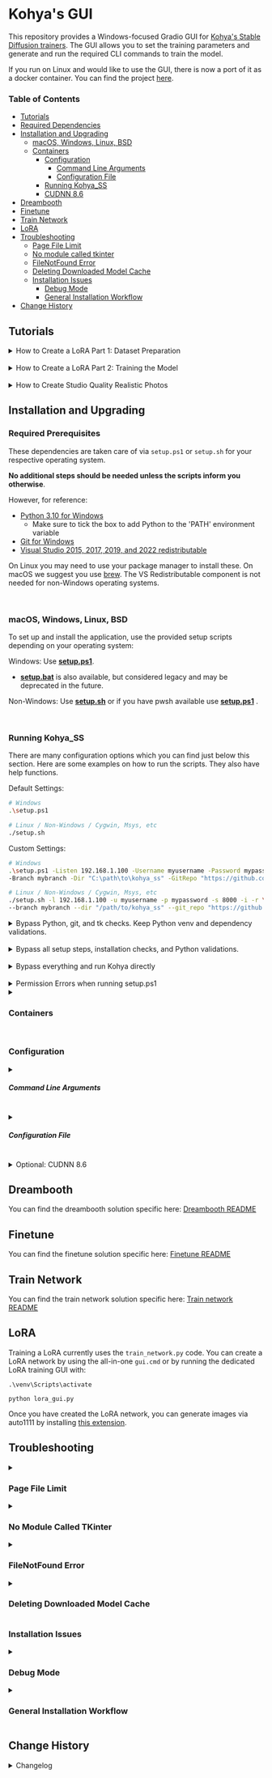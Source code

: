 # Kohya's GUI

This repository provides a Windows-focused Gradio GUI for [Kohya's Stable Diffusion trainers](https://github.com/kohya-ss/sd-scripts). The GUI allows you to set the training parameters and generate and run the required CLI commands to train the model.

If you run on Linux and would like to use the GUI, there is now a port of it as a docker container. You can find the project [here](https://github.com/P2Enjoy/kohya_ss-docker).

### Table of Contents

- [Tutorials](#tutorials)
- [Required Dependencies](#required-prerequisites)
- [Installation and Upgrading](#installation-and-upgrading)
  - [macOS, Windows, Linux, BSD](#macos-windows-linux-bsd)
  - [Containers](#containers)
    - [Configuration](#configuration)
      - [Command Line Arguments](#command-line-arguments)
      - [Configuration File](#configuration-file)
    - [Running Kohya_SS](#running-kohya_ss)
    - [CUDNN 8.6](#optional--cudnn-86)
- [Dreambooth](#dreambooth)
- [Finetune](#finetune)
- [Train Network](#train-network)
- [LoRA](#lora)
- [Troubleshooting](#troubleshooting)
  - [Page File Limit](#page-file-limit)
  - [No module called tkinter](#no-module-called-tkinter)
  - [FileNotFound Error](#filenotfound-error)
  - [Deleting Downloaded Model Cache](#deleting-downloaded-model-cache)
  - [Installation Issues](#installation-issues)
    - [Debug Mode](#debug-mode)
    - [General Installation Workflow](#general-installation-workflow)
- [Change History](#change-history)

## Tutorials

<details>
<summary>How to Create a LoRA Part 1: Dataset Preparation</summary>

[How to Create a LoRA Part 1: Dataset Preparation](https://www.youtube.com/watch?v=N4_-fB62Hwk):

[![LoRA Part 1 Tutorial](https://img.youtube.com/vi/N4_-fB62Hwk/0.jpg)](https://www.youtube.com/watch?v=N4_-fB62Hwk)

</details>

<br>

<details>
<summary>How to Create a LoRA Part 2: Training the Model</summary>

[How to Create a LoRA Part 2: Training the Model](https://www.youtube.com/watch?v=k5imq01uvUY):

[![LoRA Part 2 Tutorial](https://img.youtube.com/vi/k5imq01uvUY/0.jpg)](https://www.youtube.com/watch?v=k5imq01uvUY)

</details>

<br>

<details>
<summary>How to Create Studio Quality Realistic Photos</summary>

Newer Tutorial: [Generate Studio Quality Realistic Photos By Kohya LoRA Stable Diffusion Training](https://www.youtube.com/watch?v=TpuDOsuKIBo):

[![Newer Tutorial: Generate Studio Quality Realistic Photos By Kohya LoRA Stable Diffusion Training](https://user-images.githubusercontent.com/19240467/235306147-85dd8126-f397-406b-83f2-368927fa0281.png)](https://www.youtube.com/watch?v=TpuDOsuKIBo)

</details>


## Installation and Upgrading
### Required Prerequisites

These dependencies are taken care of via `setup.ps1` or `setup.sh` for your respective operating system.

**No additional steps should be needed unless the scripts inform you otherwise**. 

However, for reference:

- [Python 3.10 for Windows](https://www.python.org/ftp/python/3.10.9/python-3.10.9-amd64.exe) 
  - Make sure to tick the box to add Python to the 'PATH' environment variable
- [Git for Windows](https://git-scm.com/download/win)
- [Visual Studio 2015, 2017, 2019, and 2022 redistributable](https://aka.ms/vs/17/release/vc_redist.x64.exe)

On Linux you may need to use your package manager to install these. On macOS we suggest you use [brew](https://brew.sh/).
The VS Redistributable component is not needed for non-Windows operating systems.

<br>

### macOS, Windows, Linux, BSD
To set up and install the application, use the provided setup scripts depending on your operating system:

Windows: Use **<ins>setup.ps1</ins>**. 

- **<ins>setup.bat</ins>** is also available, but considered legacy and may be deprecated in the future.

Non-Windows: Use **<ins>setup.sh</ins>** or if you have pwsh available use **<ins>setup.ps1</ins>** .

<br>

### Running Kohya_SS

There are many configuration options which you can find just below this section. Here are some examples on how to run the scripts. They also have help functions.

Default Settings: 
```bash
# Windows
.\setup.ps1

# Linux / Non-Windows / Cygwin, Msys, etc
./setup.sh
```

Custom Settings:
```bash
# Windows
.\setup.ps1 -Listen 192.168.1.100 -Username myusername -Password mypassword -ServerPort 8000 -Interactive $true -RunPod $true `
-Branch mybranch -Dir "C:\path\to\kohya_ss" -GitRepo "https://github.com/myfork/kohya_ss.git"

# Linux / Non-Windows / Cygwin, Msys, etc
./setup.sh -l 192.168.1.100 -u myusername -p mypassword -s 8000 -i -r \
--branch mybranch --dir "/path/to/kohya_ss" --git_repo "https://github.com/myfork/kohya_ss.git"
```

<details>
<summary>Bypass Python, git, and tk checks. Keep Python venv and dependency validations.</summary>

#### Bypass Some

Bypass Python, git, and tk checks by running launcher.py:
```bash
# Windows
python .\launcher.py --listen 192.168.1.100 --username myusername --password mypassword --server_port 8000 --interactive --runpod `
--branch mybranch --dir "C:\path\to\kohya_ss" --git_repo "https://github.com/myfork/kohya_ss.git"

# Linux / Non-Windows / Cygwin, Msys, etc
python3 launcher.py --listen 192.168.1.100 --username myusername --password mypassword --server_port 8000 --interactive --runpod \
--branch mybranch --dir "/path/to/kohya_ss" --git_repo "https://github.com/myfork/kohya_ss.git"
```

</details>

<br>

<details>
<summary>Bypass all setup steps, installation checks, and Python validations.</summary>

####  Bypass Most

The -x or --exclude-setup options bypass all setup and checks:
```bash
# Windows
python .\launcher.py --listen 192.168.1.100 --username myusername --password mypassword --server_port 8000 --exclude-setup

# Linux / Non-Windows / Cygwin, Msys, etc
python3 launcher.py --listen 192.168.1.100 --username myusername --password mypassword --server_port 8000 --exclude-setup
```

</details>

<br>

<details>
<summary>Bypass everything and run Kohya directly</summary>

#### Bypass all

Kohya GUI will also respect the configuration file like all other scripts:
```bash
# Windows
python .\kohya_gui.py --listen 192.168.1.100 --username myusername --password mypassword --server_port 8000

# Linux / Non-Windows / Cygwin, Msys, etc
python3 kohya_gui.py --listen 192.168.1.100 --username myusername --password mypassword --server_port 8000
```

</details>

<br>

<details>
<summary>Permission Errors when running setup.ps1</summary>

#### Permission Errors

Try the following command in PowerShell:
```pwsh
$Policy = Get-ExecutionPolicy -Scope CurrentUser; 
if ($Policy -eq "Restricted" -or $Policy -eq "AllSigned") { 
    Set-ExecutionPolicy RemoteSigned -Scope CurrentUser -Force 
}
```

This command does the following:

1. Retrieves the current execution policy for the current user.
2. If the policy is set to Restricted or AllSigned, it changes the policy to RemoteSigned for the current user only, allowing local unsigned scripts to run. The -Force flag is used to bypass the confirmation prompt.

</details>

<details>
<summary><h3 id="containers">Containers</h3></summary>

To build a container, ensure you have installed the pre-reqs and then you can put this in your build file or script:

```bash
launcher.py --setup-only
```

To run in a container put this as the entry point:

```bash
launcher.py --no-setup
```

</details>

<br>

### Configuration

<details>
<summary><h5 id="command-line-arguments">Command Line Arguments</h5></summary>

<details>
<summary>setup.ps1</summary>

```bash
-File <String>
    The full path to a custom configuration file.

-Branch <String>
    Select which branch of kohya to check out on new installs.

-Dir <String>
    The full path you want kohya_ss installed to.

-GitRepo <String>
    You can optionally provide a git repo to check out for runpod installation. Useful for custom forks.

-Interactive [<SwitchParameter>]
    Interactively configure accelerate instead of using default config file.

-LogDir <String>
    Specifies the directory where log files will be stored.

-NoSetup [<SwitchParameter>]
    Skip all setup steps and only validate python requirements then launch GUI.

-Public [<SwitchParameter>]
    Expose public URL in runpod mode. Won't have an effect in other modes.
    
.PARAMETER Repair
    This runs the installation repair operations. These could take a few minutes to run.

-Runpod [<SwitchParameter>]
    Forces a runpod installation. Useful if detection fails for any reason.

-SetupOnly [<SwitchParameter>]
    Do not launch GUI. Only conduct setup operations.

-SkipSpaceCheck [<SwitchParameter>]
    Skip the 10Gb minimum storage space check.

-Verbosity <Int32>
    Increase verbosity levels up to 3.

-Update [<SwitchParameter>]
    Update kohya_ss with specified branch, repo, or latest kohya_ss if git's unavailable.

-Listen <String>
    The IP address the GUI should listen on.

-Username <String>
    The username for the GUI.

-Password <String>
    The password for the GUI.

-ServerPort <Int32>
    The port number the GUI server should use.

-Inbrowser [<SwitchParameter>]
    Open the GUI in the default web browser.

-Share [<SwitchParameter>]
    Share the GUI with other users on the network.
```
 </details>

<details>
<summary>setup.bat</summary>

```commandline
--branch           : Specify the Git branch to use. Default is 'master'.
--dir              : Specify the working directory. Default is the directory of the script.
--file             : Specify the configuration file to be processed.
--git-repo         : Specify the Git repository URL. Default is 'https://github.com/bmaltais/kohya_ss.git'.
--help             : Display this help.
--interactive      : Run in interactive mode.
--no-setup         : Skip the setup process.
--public           : Run in public mode.
 --repair          : This runs the installation repair operations. These could take a few minutes to run.
--runpod           : Run in Runpod mode.
--setup-only       : Only run the setup process, do not launch the application.
--skip-space-check : Skip the disk space check.
--update           : Run the update process.
--verbose          : Increase the verbosity level.
--listen           : Specify the GUI listen address. Default is '127.0.0.1'.
--username         : Specify the GUI username.
--password         : Specify the GUI password.
--server-port      : Specify the GUI server port. Default is 7861.
--inbrowser        : Open the GUI in the browser.
--share            : Enable GUI sharing.
```
 </details>

<details>
<summary>setup.sh and launcher.py</summary>

```bash
-b BRANCH, --branch=BRANCH    Select which branch of kohya to check out on new installs.
-d DIR, --dir=DIR             The full path you want kohya_ss installed to.
-f FILE, --file=FILE          Load a custom configuration file.
-g REPO, --git_repo=REPO      You can optionally provide a git repo to check out for runpod installation. Useful for custom forks.
-h, --help                    Show this screen.
-i, --interactive             Interactively configure accelerate instead of using default config file.
-l LOG_DIR, --log-dir=LOG_DIR Set the custom log directory for kohya_ss.
-n, --no-setup                Skip all setup steps and only validate python requirements then launch GUI.
-p, --public                  Expose public URL in runpod mode. Won't have an effect in other modes.
-r, --repair                  This runs the installation repair operations. These could take a few minutes to run.
--runpod                      Forces a runpod installation. Useful if detection fails for any reason.
--setup-only                  Do not launch GUI. Only conduct setup operations.
-s, --skip-space-check        Skip the 10Gb minimum storage space check.
-u, --update                  Update kohya_ss with specified branch, repo, or latest stable if git's unavailable.
-v                            Increase verbosity levels up to 3. (e.g., -vvv)
--listen                      The IP address to listen on (default: 127.0.0.1).
--username                    The username for the GUI (default: empty string).
--password                    The password for the GUI (default: empty string).
--server_port                 The server port for the GUI (default: 8080).
--inbrowser                   Launch the GUI in the default web browser (default: false).
--share                       Share the GUI over the network (default: false).
```
 </details>

<details>
<summary>kohya_gui.py</summary>
These options are passed through to kohya_gui.py. Kohya_gui.py will also accept them directly.
Use them in the same manner is the above arguments:

```bash
-f FILE, --file=FILE          Load a custom configuration file.
-l LOG_DIR, --log-dir=LOG_DIR Set the custom log directory for kohya_ss.
--listen or -l: The IP address to listen on (default: 127.0.0.1).
--username or -u: The username for the GUI (default: empty string).
--password or -p: The password for the GUI (default: empty string).
--server_port or -s: The server port for the GUI (default: 7861).
--inbrowser or -i: Launch the GUI in the default web browser (default: false).
--share or -r: Share the GUI over the network (default: false).
```

</details>
</details>
<br>
<details>
<summary><h5 id="configuration-file">Configuration File</h5></summary>

You may now specify configuration files to load values from. An example configuration file is placed at $installation/config_files/installation/install_config.yml.
The scripts will load values in the following priority order:
1. Command Line Arguments
2. Configuration File specified via command line with --file
3. $HOME/.kohya_ss/install_config.yml
4. $ScriptDirectory/install_config.yml
5. $ScriptDirectory/config_files/installation/install_config.yml
6. Default values hard-coded in script

Therefore, values that are placed in $HOME/.kohya_ss/install_config.yml will override values found in $ScriptDirectory/config_files/installation/install_config.yml.
This allows you to have user-level definitions, project-level definitions, and run-time definitions.

</details>

<br>

<details>
<summary>Optional: CUDNN 8.6</summary>

### Optional: CUDNN 8.6

This step is optional but can improve the learning speed for NVIDIA 30X0/40X0 owners. It allows for larger training batch size and faster training speed.

Due to the file size, I can't host the DLLs needed for CUDNN 8.6 on Github. I strongly advise you download them for a speed boost in sample generation (almost 50% on 4090 GPU) you can download them [here](https://b1.thefileditch.ch/mwxKTEtelILoIbMbruuM.zip).

To install, simply unzip the directory and place the `cudnn_windows` folder in the root of the this repo.

Run the following commands to install:

```
.\venv\Scripts\activate

python .\tools\cudann_1.8_install.py
```

</details>

## Dreambooth

You can find the dreambooth solution specific here: [Dreambooth README](train_db_README.md)

## Finetune

You can find the finetune solution specific here: [Finetune README](fine_tune_README.md)

## Train Network

You can find the train network solution specific here: [Train network README](train_network_README.md)

## LoRA

Training a LoRA currently uses the `train_network.py` code. You can create a LoRA network by using the all-in-one `gui.cmd` or by running the dedicated LoRA training GUI with:

```
.\venv\Scripts\activate

python lora_gui.py
```

Once you have created the LoRA network, you can generate images via auto1111 by installing [this extension](https://github.com/kohya-ss/sd-webui-additional-networks).

## Troubleshooting

<details>
<summary><h3 id="page-file-limit">Page File Limit</h3></summary>

- X error relating to `page file`: Increase the page file size limit in Windows.

</details>

<details>
<summary><h3 id="no-module-called-tkinter">No Module Called TKinter</h3></summary>

- Re-run the install script or manually install [Python 3.10](https://www.python.org/ftp/python/3.10.9/python-3.10.9-amd64.exe) on your system.

</details>

<details>
<summary><h3 id="filenotfound-error">FileNotFound Error</h3></summary>

This is usually related to an installation issue. Make sure you do not have any python modules installed locally that could conflict with the ones installed in the venv:

1. Open a new powershell terminal and make sure no venv is active.
2.  Run the following commands:

```
pip freeze > uninstall.txt
pip uninstall -r uninstall.txt
```

This will store your a backup file with your current locally installed pip packages and then uninstall them. Then, redo the installation instructions within the kohya_ss venv.

</details>

<details>
<summary><h3 id="deleting-downloaded-model-cache">Deleting Downloaded Model Cache</h3></summary>

By default huggingface stores its downloaded models in 

- Non-Windows: `$HOME/.cache/huggingface`
- Windows: `$env:USERPROFILE/.cache/huggingface`

If you are going to delete the models, it is advised to shutdown the software while you do so.

</details>


### Installation Issues

<details>
<summary><h3 id="debug-mode">Debug Mode</h3></summary>
In order to run debug mode you can enable that on any script as such:

```bash
# By default they will store the logs in your kohya_ss install folder /logs.
setup.ps1 -Debug

setup.bat --verbosity 3

setup.sh -vvv

launcher.py -vvv

# You may configure any one of these scripts to output to a custom log directory
setup.ps1 -Debug -LogDIr C:\my\custom\folder
setup.sh -vvv --log-dir /my/custom/folder
```

Combine the appropriate debug switch with whatever switches and values are appropriate for your configuration or deployment.
</details>

<details>
<summary><h3 id="general-installation-workflow">General Installation Workflow</h3></summary>

1. Run setup.ps1 on Windows or setup.sh on non-Windows operating systems with the desired command-line arguments.
2. The setup script will execute launcher.py with the same arguments.
3. launcher.py will pass the command-line arguments through to kohya_gui.py, which will use these arguments to configure the GUI and other settings according to your preferences.

Now the workflow is complete, and your application is set up and configured. 
You can run launcher.py whenever you want to launch the application with the specified settings.

</details>


## Change History

<details>
<summary>Changelog</summary>

* 2024/04/01 (v21.4.0)
    - Improved linux and macos installation and updates script. See README for more details. Many thanks to @jstayco and @Galunid for the great PR!
    - Fix issue with "missing library" error.
* 2023/04/01 (v21.3.9)
    - Update how setup is done on Windows by introducing a setup.bat script. This will make it easier to install/re-install on Windows if needed. Many thanks to @missionfloyd for his PR: https://github.com/bmaltais/kohya_ss/pull/496
* 2023/03/30 (v21.3.8)
    - Fix issue with LyCORIS version not being found: https://github.com/bmaltais/kohya_ss/issues/481
* 2023/03/29 (v21.3.7)
    - Allow for 0.1 increment in Network and Conv alpha values: https://github.com/bmaltais/kohya_ss/pull/471 Thanks to @srndpty
    - Updated Lycoris module version
* 2023/03/28 (v21.3.6)
    - Fix issues when `--persistent_data_loader_workers` is specified.
        - The batch members of the bucket are not shuffled.
        - `--caption_dropout_every_n_epochs` does not work.
        - These issues occurred because the epoch transition was not recognized correctly. Thanks to u-haru for reporting the issue.
    - Fix an issue that images are loaded twice in Windows environment.
    - Add Min-SNR Weighting strategy. Details are in [#308](https://github.com/kohya-ss/sd-scripts/pull/308). Thank you to AI-Casanova for this great work!
        - Add `--min_snr_gamma` option to training scripts, 5 is recommended by paper.
        - The Min SNR gamma fiels can be found unser the advanced training tab in all trainers.
    - Fixed the error while images are ended with capital image extensions. Thanks to @kvzn. https://github.com/bmaltais/kohya_ss/pull/454
* 2023/03/26 (v21.3.5)
    - Fix for https://github.com/bmaltais/kohya_ss/issues/230
    - Added detection for Google Colab to not bring up the GUI file/folder window on the platform. Instead it will only use the file/folder path provided in the input field.
* 2023/03/25 (v21.3.4)
    - Added untested support for MacOS base on this gist: https://gist.github.com/jstayco/9f5733f05b9dc29de95c4056a023d645

    Let me know how this work. From the look of it it appear to be well tought out. I modified a few things to make it fit better with the rest of the code in the repo.
    - Fix for issue https://github.com/bmaltais/kohya_ss/issues/433 by implementing default of 0.
    - Removed non applicable save_model_as choices for LoRA and TI.
* 2023/03/24 (v21.3.3)
    - Add support for custom user gui files. THey will be created at installation time or when upgrading is missing. You will see two files in the root of the folder. One named `gui-user.bat` and the other `gui-user.ps1`. Edit the file based on your prefered terminal. Simply add the parameters you want to pass the gui in there and execute it to start the gui with them. Enjoy!
* 2023/03/23 (v21.3.2)
    - Fix issue reported: https://github.com/bmaltais/kohya_ss/issues/439
* 2023/03/23 (v21.3.1)
    - Merge PR to fix refactor naming issue for basic captions. Thank @zrma
* 2023/03/22 (v21.3.0)
    - Add a function to load training config with `.toml` to each training script. Thanks to Linaqruf for this great contribution!
        - Specify `.toml` file with `--config_file`. `.toml` file has `key=value` entries. Keys are same as command line options. See [#241](https://github.com/kohya-ss/sd-scripts/pull/241) for details.
        - All sub-sections are combined to a single dictionary (the section names are ignored.)
        - Omitted arguments are the default values for command line arguments.
        - Command line args override the arguments in `.toml`.
        - With `--output_config` option, you can output current command line options  to the `.toml` specified with`--config_file`. Please use as a template.
    - Add `--lr_scheduler_type` and `--lr_scheduler_args` arguments for custom LR scheduler to each training script. Thanks to Isotr0py! [#271](https://github.com/kohya-ss/sd-scripts/pull/271)
        - Same as the optimizer.
    - Add sample image generation with weight and no length limit. Thanks to mio2333! [#288](https://github.com/kohya-ss/sd-scripts/pull/288)
        - `( )`, `(xxxx:1.2)` and `[ ]` can be used.
    - Fix exception on training model in diffusers format with `train_network.py` Thanks to orenwang! [#290](https://github.com/kohya-ss/sd-scripts/pull/290)
    - Add warning if you are about to overwrite an existing model: https://github.com/bmaltais/kohya_ss/issues/404
    - Add `--vae_batch_size` for faster latents caching to each training script. This  batches VAE calls.
        - Please start with`2` or `4` depending on the size of VRAM.
    - Fix a number of training steps with `--gradient_accumulation_steps` and `--max_train_epochs`. Thanks to tsukimiya!
    - Extract parser setup to external scripts. Thanks to robertsmieja!
    - Fix an issue without `.npz` and with `--full_path` in training.
    - Support extensions with upper cases for images for not Windows environment.
    - Fix `resize_lora.py` to work with LoRA with dynamic rank (including `conv_dim != network_dim`). Thanks to toshiaki!
    - Fix issue: https://github.com/bmaltais/kohya_ss/issues/406
    - Add device support to LoRA extract.

</details>